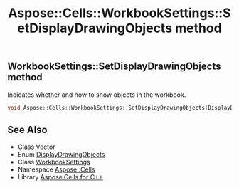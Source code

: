 ﻿---
title: Aspose::Cells::WorkbookSettings::SetDisplayDrawingObjects method
linktitle: SetDisplayDrawingObjects
second_title: Aspose.Cells for C++ API Reference
description: 'Aspose::Cells::WorkbookSettings::SetDisplayDrawingObjects method. Indicates whether and how to show objects in the workbook in C++.'
type: docs
weight: 1800
url: /cpp/aspose.cells/workbooksettings/setdisplaydrawingobjects/
---
## WorkbookSettings::SetDisplayDrawingObjects method


Indicates whether and how to show objects in the workbook.

```cpp
void Aspose::Cells::WorkbookSettings::SetDisplayDrawingObjects(DisplayDrawingObjects value)
```

## See Also

* Class [Vector](../../vector/)
* Enum [DisplayDrawingObjects](../../displaydrawingobjects/)
* Class [WorkbookSettings](../)
* Namespace [Aspose::Cells](../../)
* Library [Aspose.Cells for C++](../../../)
